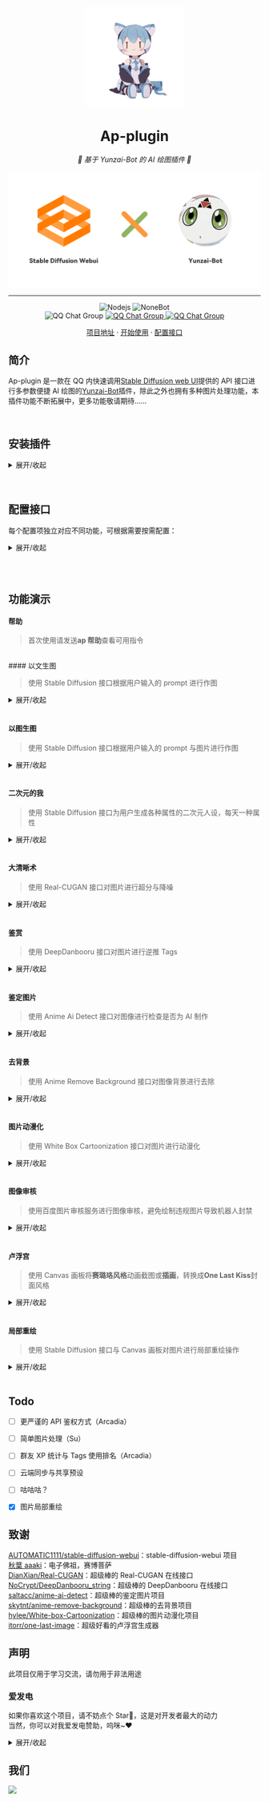 <!--
 * @Author: 渔火Arcadia  https://github.com/yhArcadia
 * @Date: 2022-12-22 00:38:21
 * @LastEditors: 渔火Arcadia
 * @LastEditTime: 2023-01-14 02:23:08
 * @FilePath: \Yunzai-Bot\plugins\ap-plugin\README.md
 * @Description: 版本：2.9.3
 *
 * Copyright (c) 2022 by 渔火Arcadia 1761869682@qq.com, All Rights Reserved.
-->

<p align="center">
  <a href="https://ap-plugin.com/"><img src="./resources/readme/logo.png" width="200" height="200" alt="ap-plugin"></a>
</p>

<div align="center">

# Ap-plugin

_🎉 基于 Yunzai-Bot 的 AI 绘图插件 🎉_

</div>

<p align="center">
  </a>
    <img src="./resources/readme/header.png">
  </a>
</p>

---

<span id="header"></span>

<p align="center">
  <img src="https://img.shields.io/badge/Nodejs-16.x+-6BA552.svg" alt="Nodejs">
  <img src="https://img.shields.io/badge/Yunzai_Bot-v3-red.svg" alt="NoneBot">
  <br>
  </a>
    <img src="https://img.shields.io/badge/QQ%E7%BE%A4-%E8%92%99%E5%BE%B7%E5%B9%BC%E7%A8%9A%E5%9B%AD%EF%BC%88%E5%B7%B2%E6%BB%A1%EF%BC%89-green?style=flat-square" alt="QQ Chat Group">
  </a>
    <a href="https://jq.qq.com/?_wv=1027&k=OtkECVdE">
    <img src="https://img.shields.io/badge/QQ%E7%BE%A4-%E7%92%83%E6%9C%88%E5%B9%BC%E7%A8%9A%E5%9B%AD%EF%BC%88%E5%B7%B2%E6%BB%A1%EF%BC%89-yellow?style=flat-square" alt="QQ Chat Group">
  </a>
    <a href="https://jq.qq.com/?_wv=1027&k=FZUabhdf">
    <img src="https://img.shields.io/badge/QQ%E7%BE%A4-%E7%A8%BB%E5%A6%BB%E5%B9%BC%E7%A8%9A%E5%9B%AD-purple?style=flat-square" alt="QQ Chat Group">
  </a>
</p>

<p align="center">
  <a href="https://gitee.com/yhArcadia/ap-plugin">项目地址</a>
  ·
  <a href="#安装插件">开始使用</a>
  ·
  <a href="#配置接口">配置接口</a>
</p>

## 简介

Ap-plugin 是一款在 QQ 内快速调用[Stable Diffusion web UI](https://github.com/AUTOMATIC1111/stable-diffusion-webui)提供的 API 接口进行多参数便捷 AI 绘图的[Yunzai-Bot](https://github.com/Le-niao/Yunzai-Bot)插件，除此之外也拥有多种图片处理功能，本插件功能不断拓展中，更多功能敬请期待……

<br>

## 安装插件

<details>
<summary>展开/收起</summary>

<!-- ### 前置安装注意

本插件有较多复杂配置，如果没有以下技能，请停止对插件的安装。

* 可能需要义务教育要求的阅读理解水平
* 可能需要义务教育要求的语文理解水平
* 需要认识26个字母并学会如何翻译它们
* 能熟练地使用一种浏览器
* 有基础的代码辨识能力，比如什么是True，什么是False
* 对于Yunzai有一定的了解，有一定的错误排查能力

如果您在配置与使用中遇到问题，请先阅读[提问的智慧](https://github.com/ryanhanwu/How-To-Ask-Questions-The-Smart-Way/blob/main/README-zh_CN.md)后，加入我们的[交流群](#header)进行提问，一般来说聪明问题将会得到解答 -->

<p align="center">
  <a href="https://asciinema.org/a/550312">
    <img src="./resources/readme/code.gif">
  </a>
</p>

#### 1. 挂载至 Yunzai-Bot 目录

```
cd Yunzai-Bot
```

#### 2. 克隆本仓库至 plugins 目录

- 使用 Gitee（国内服务器推荐使用此方法）

```
git clone https://gitee.com/yhArcadia/ap-plugin.git ./plugins/ap-plugin
```

- 使用 Github

```
git clone https://github.com/yhArcadia/ap-plugin.git ./plugins/ap-plugin
```

 <!-- 3. 安装必要依赖（axios）
 - 使用npm
```
npm install axios --registry=https://registry.npmmirror.com
```

 - 使用pnpm
```
pnpm add axios -w
``` -->

#### 3. 重启 Yunzai

```
pnpm restart
```

首次载入请观察控制台，若载入时提醒需要安装依赖，执行控制台给出的安装命令即可

</details>
<br><br>

## 配置接口

每个配置项独立对应不同功能，可根据需要按需配置：

<details>
<summary>展开/收起</summary>

|        需要配置的接口       |                         用途                         |                         配置文档                         |
| :-------------------------: | :--------------------------------------------------: | :------------------------------------------------------: |
|     Stable Diffusion接口    | 用于生产图片，相关功能：[绘图](#以文生图)，[以图生图](#以图生图)，[二次元的我](#二次元的我)等 | [文档链接](https://www.wolai.com/rMR9bFJehYhBKdQT6dY3zL) |
|        Real-CUGAN接口       |           用于图像超分，相关功能：[大清晰术](#大清晰术)           | [文档链接](https://www.wolai.com/22QBzD37qxaTcUKaB2zYRK) |
|       DeepDanbooru接口      |     用于逆推图片Tags，相关功能：[鉴赏](#鉴赏)，[二次元的我](#二次元的我)     | [文档链接](https://www.wolai.com/jRW3wLMn53vpf9wc9JCo6T) |
|     Anime Ai Detect接口     |    用于检测图像是否是AI制作的，相关功能：[鉴定图片](#鉴定图片)    | [文档链接](https://www.wolai.com/3koPDP8wEne97evw1bjDiL) |
| Anime Remove Background接口 |          用于去除图片背景，相关功能：[去背景](#去背景)          | [文档链接](https://www.wolai.com/sSZM1AHnBULxyc4s4hKquF) |
|White Box Cartoonization接口|    用于将图片转换成动漫风格，相关功能：[图片动漫化](#图片动漫化)    | [文档链接](https://www.wolai.com/ePdgFyjmMuUR9hfd4G2XLK) |
|       百度图片审核服务      |         用于检查图像是否合规，相关功能：[图像审核](#图像审核)         | [文档链接](https://www.wolai.com/9vacNhw3TPuCPy5pLYQnYw) |

其中，Stable Diffusion接口需要大量算力生成图像，相对来说成本较高，详情信息可查看[关于绘图接口的相关说明](https://www.wolai.com/k6qBiSdjzRmGZRk6cygNCk)；百度图片审核服务免费额度用完后是收费的，大约是5元10000次审核次数，总的来说还是比较便宜的；除这两个接口门槛较高外，其他的接口都是免费在[Hugging Face](https://huggingface.co/)上部署的，请自行斟酌，插件开发者不免费提供（也没能力提供）任何接口，不愿意动手的小伙伴劝退

</details>

<br><br>

## 功能演示

#### 帮助

> 首次使用请发送**ap 帮助**查看可用指令

<br> 
#### 以文生图

> 使用 Stable Diffusion 接口根据用户输入的 prompt 进行作图

<details>
<summary>展开/收起</summary>

可选参数：

- 图片方向：竖图，横图，方图（默认竖图 512×768，横图 768×512，方图 640×640）
- 采样方法：采样器 Euler a（指定采样器）
- 采样迭代步数：步数 60（值越高图像越精细）
- 种子：种子 468751975（用于生成相似图）
- 提示词相关性：自由度 11（越高越自 ♂ 由）
- 指定接口：接口 2（如果你有多接口，指定接口作图）
- 批量绘制：5 张（批量绘制图片）

|     指令      |      回复      |                        示例                        |
| :-----------: | :------------: | :------------------------------------------------: |
| #绘图+${参数} | [图片]+${参数} | ![绘图](./resources/readme/%E7%BB%98%E5%9B%BE.jpg) |

</details>

<br>

#### 以图生图

> 使用 Stable Diffusion 接口根据用户输入的 prompt 与图片进行作图

<details>
<summary>展开/收起</summary>

可选参数：

- 继承[以文生图](#以文生图)的所有参数
- 重绘幅度：强度 0.6（越高越接近 prompt 所描述）
- [图片]：带上你的图片（附带图片，引用图片与艾特用户均可）

|         指令         |      回复      |                                   示例                                   |
| :------------------: | :------------: | :----------------------------------------------------------------------: |
| #绘图+${参数}+[图片] | [图片]+${参数} | ![以图绘图](./resources/readme/%E4%BB%A5%E5%9B%BE%E7%BB%98%E5%9B%BE.jpg) |

</details>

<br>

#### 二次元的我

> 使用 Stable Diffusion 接口为用户生成各种属性的二次元人设，每天一种属性

<details>
<summary>展开/收起</summary>

可选参数：

- 二次元的我（不带前缀：随机获取属性生成图片）
- #二次元的我（带#号前缀：使用头像与随机获取的属性以图生图）
- %二次元的我（带%号前缀：使用 DeepDanbooru 接口(若可用，不可用与#号前缀相同)对头像进行逆推 Tags，结合随机属性生成图片）
- /二次元的我（带/号前缀：使用 DeepDanbooru 接口(若可用，不可用与无前缀相同)对头像进行逆推 Tags，生成图片）
- (全局)刷新二次元的我：刷新获取到的属性

|       指令        |      回复      |                                        示例                                         |
| :---------------: | :------------: | :---------------------------------------------------------------------------------: |
| ${前缀}二次元的我 | [图片]+${属性} | ![二次元的我](./resources/readme/%E4%BA%8C%E6%AC%A1%E5%85%83%E7%9A%84%E6%88%91.jpg) |

</details>

<br>

#### 大清晰术

> 使用 Real-CUGAN 接口对图片进行超分与降噪

<details>
<summary>展开/收起</summary>

可选参数：

- 超分：二重唱，三重唱，四重唱（对应 2 倍，3 倍，4 倍超分）
- 降噪：强力术式，中等术式，不变式，原式（等级越高，降噪越强）

|           指令           |      回复      |                                   示例                                   |
| :----------------------: | :------------: | :----------------------------------------------------------------------: |
| #大清晰术+${参数}+[图片] | [图片]+${参数} | ![大清晰术](./resources/readme/%E5%A4%A7%E6%B8%85%E6%99%B0%E6%9C%AF.jpg) |

</details>

<br>

#### 鉴赏

> 使用 DeepDanbooru 接口对图片进行逆推 Tags

<details>
<summary>展开/收起</summary>

|     指令     |      回复      |                        示例                        |
| :----------: | :------------: | :------------------------------------------------: |
| #鉴赏+[图片] | [图片]+${结果} | ![鉴赏](./resources/readme/%E9%89%B4%E8%B5%8F.jpg) |

</details>

<br>

#### 鉴定图片

> 使用 Anime Ai Detect 接口对图像进行检查是否为 AI 制作

<details>
<summary>展开/收起</summary>

|       指令       |  回复   |                                   示例                                   |
| :--------------: | :-----: | :----------------------------------------------------------------------: |
| #鉴定图片+[图片] | ${结果} | ![鉴定图片](./resources/readme/%E9%89%B4%E5%AE%9A%E5%9B%BE%E7%89%87.jpg) |

**※：此功能为 AI 鉴定，结果并不一定精准，请理智辨别，造成任何纠纷与插件作者无关**

</details>

<br>

#### 去背景

> 使用 Anime Remove Background 接口对图像背景进行去除

<details>
<summary>展开/收起</summary>

|      指令      |  回复  |                             示例                              |
| :------------: | :----: | :-----------------------------------------------------------: |
| #去背景+[图片] | [图片] | ![去背景](./resources/readme/%E5%8E%BB%E8%83%8C%E6%99%AF.jpg) |

</details>

<br>

#### 图片动漫化

> 使用 White Box Cartoonization 接口对图片进行动漫化

<details>
<summary>展开/收起</summary>

|        指令        |  回复  |                                        示例                                         |
| :----------------: | :----: | :---------------------------------------------------------------------------------: |
| #图片动漫化+[图片] | [图片] | ![图片动漫化](./resources/readme/%E5%9B%BE%E7%89%87%E5%8A%A8%E6%BC%AB%E5%8C%96.jpg) |

</details>

<br>

#### 图像审核

> 使用百度图片审核服务进行图像审核，避免绘制违规图片导致机器人封禁

<details>
<summary>展开/收起</summary>

**※：在使用前请安装 baidu-aip-sdk 依赖**

```
pnpm add baidu-aip-sdk -w
```

|       指令       | 回复 |                        示例                        |
| :--------------: | :--: | :------------------------------------------------: |
| #ap 设置审核开启 | 开启 | ![审核](./resources/readme/%E5%AE%A1%E6%A0%B8.jpg) |

</details>

<br>

#### 卢浮宫

> 使用 Canvas 画板将**赛璐珞风格**动画截图或**插画**，转换成**One Last Kiss**封面风格

<details>
<summary>展开/收起</summary>

**※：在使用前请安装 canvas 依赖，此依赖无法在旧版本系统安装（目前未解决该问题）**

```
cnpm install canvas --canvas_binary_host_mirror=https://registry.npmmirror.com/-/binary/canvas
```

可选参数：

- 精细程度：精细，一般，稍粗，极粗，浮雕（五个只能选一个哦！）
- 降噪：带上此参数则开启，否则关闭
- 水印：加上「One Last Image」水印
- 初回：加上「One Last Image」彩色水印（仅开启水印情况下有效）
- Kiss：Kiss 滤镜
- 线迹轻重：80-126 之间
- 调子数量：20-200 之间

|          指令          |  回复  |                             示例                              |
| :--------------------: | :----: | :-----------------------------------------------------------: |
| #卢浮宫+${参数}+[图片] | [图片] | ![卢浮宫](./resources/readme/%E5%8D%A2%E6%B5%AE%E5%AE%AB.jpg) |

</details>

<br>

#### 局部重绘

> 使用 Stable Diffusion 接口与 Canvas 画板对图片进行局部重绘操作

<details>
<summary>展开/收起</summary>

**※：在使用前请安装 canvas 依赖，此依赖无法在旧版本系统安装（目前未解决该问题）**

```
cnpm install canvas --canvas_binary_host_mirror=https://registry.npmmirror.com/-/binary/canvas
```

|                  指令                   |  回复  |                                   示例                                   |
| :-------------------------------------: | :----: | :----------------------------------------------------------------------: |
| #局部重绘+${关键词}+[原图]+[涂抹后的图] | [图片] | ![局部重绘](./resources/readme/%E5%B1%80%E9%83%A8%E9%87%8D%E7%BB%98.jpg) |

</details>

<br>

## Todo

- [ ] 更严谨的 API 鉴权方式（Arcadia）
- [ ] 简单图片处理（Su）
- [ ] 群友 XP 统计与 Tags 使用排名（Arcadia）
- [ ] 云端同步与共享预设
- [ ] 咕咕咕？

- [x] 图片局部重绘

## 致谢

[AUTOMATIC1111/stable-diffusion-webui](https://github.com/AUTOMATIC1111/stable-diffusion-webui)：stable-diffusion-webui 项目  
[秋葉 aaaki](https://space.bilibili.com/12566101/)：电子佛祖，赛博菩萨  
[DianXian/Real-CUGAN](https://huggingface.co/spaces/DianXian/Real-CUGAN)：超级棒的 Real-CUGAN 在线接口  
[NoCrypt/DeepDanbooru_string](https://huggingface.co/spaces/NoCrypt/DeepDanbooru_string)：超级棒的 DeepDanbooru 在线接口  
[saltacc/anime-ai-detect](https://huggingface.co/spaces/saltacc/anime-ai-detect)：超级棒的鉴定图片项目  
[skytnt/anime-remove-background](https://huggingface.co/spaces/skytnt/anime-remove-background)：超级棒的去背景项目  
[hylee/White-box-Cartoonization](https://huggingface.co/spaces/hylee/White-box-Cartoonization)：超级棒的图片动漫化项目  
[itorr/one-last-image](https://github.com/itorr/one-last-image)：超级好看的卢浮宫生成器

## 声明

此项目仅用于学习交流，请勿用于非法用途

### 爱发电

如果你喜欢这个项目，请不妨点个 Star🌟，这是对开发者最大的动力  
当然，你可以对我爱发电赞助，呜咪~❤️

<details>
<summary>展开/收起</summary>

<p>
  </a>
    <img src="./resources/readme/%E7%88%B1%E5%8F%91%E7%94%B5.jpg">
  </a>
</p>

</details>

## 我们

<a href="https://github.com/yhArcadia/ap-plugin/graphs/contributors">
  <img src="https://contrib.rocks/image?repo=yhArcadia/ap-plugin" />
</a>
